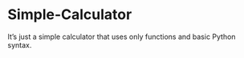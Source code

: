 # Simple-Calculator
It’s just a simple calculator that uses only functions and basic Python syntax.

